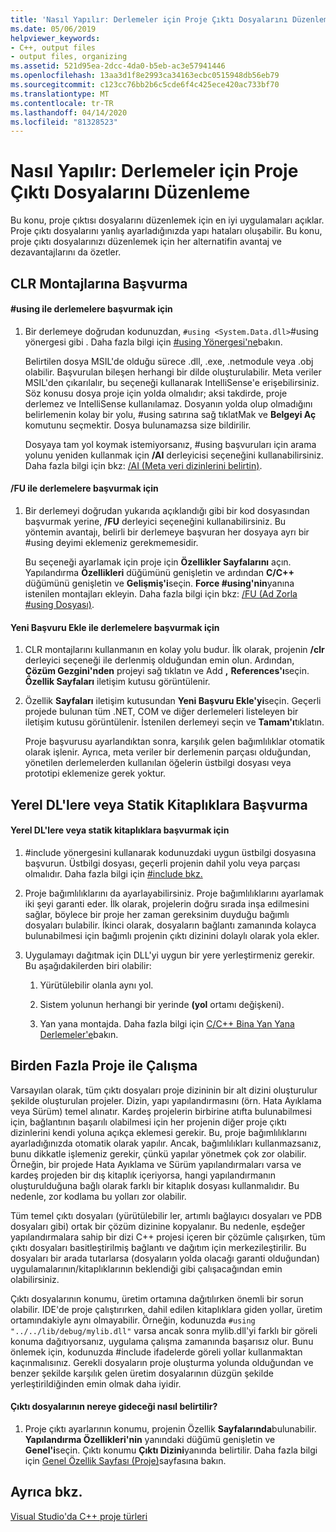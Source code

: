 ```yaml
---
title: 'Nasıl Yapılır: Derlemeler için Proje Çıktı Dosyalarını Düzenleme'
ms.date: 05/06/2019
helpviewer_keywords:
- C++, output files
- output files, organizing
ms.assetid: 521d95ea-2dcc-4da0-b5eb-ac3e57941446
ms.openlocfilehash: 13aa3d1f8e2993ca34163ecbc0515948db56eb79
ms.sourcegitcommit: c123cc76bb2b6c5cde6f4c425ece420ac733bf70
ms.translationtype: MT
ms.contentlocale: tr-TR
ms.lasthandoff: 04/14/2020
ms.locfileid: "81328523"
---
```

# <a name="how-to-organize-project-output-files-for-builds"></a>Nasıl Yapılır: Derlemeler için Proje Çıktı Dosyalarını Düzenleme

Bu konu, proje çıktısı dosyalarını düzenlemek için en iyi uygulamaları açıklar. Proje çıktı dosyalarını yanlış ayarladığınızda yapı hataları oluşabilir. Bu konu, proje çıktı dosyalarınızı düzenlemek için her alternatifin avantaj ve dezavantajlarını da özetler.

## <a name="referencing-clr-assemblies"></a>CLR Montajlarına Başvurma

#### <a name="to-reference-assemblies-with-using"></a>#using ile derlemelere başvurmak için

1. Bir derlemeye doğrudan kodunuzdan, `#using <System.Data.dll>`#using yönergesi gibi . Daha fazla bilgi için [#using Yönergesi'ne](../preprocessor/hash-using-directive-cpp.md)bakın.

   Belirtilen dosya MSIL'de olduğu sürece .dll, .exe, .netmodule veya .obj olabilir. Başvurulan bileşen herhangi bir dilde oluşturulabilir. Meta veriler MSIL'den çıkarılalır, bu seçeneği kullanarak IntelliSense'e erişebilirsiniz. Söz konusu dosya proje için yolda olmalıdır; aksi takdirde, proje derlemez ve IntelliSense kullanılamaz. Dosyanın yolda olup olmadığını belirlemenin kolay bir yolu, #using satırına sağ tıklatMak ve **Belgeyi Aç** komutunu seçmektir. Dosya bulunamazsa size bildirilir.

   Dosyaya tam yol koymak istemiyorsanız, #using başvuruları için arama yolunu yeniden kullanmak için **/AI** derleyicisi seçeneğini kullanabilirsiniz. Daha fazla bilgi için bkz: [/AI (Meta veri dizinlerini belirtin)](reference/ai-specify-metadata-directories.md).

#### <a name="to-reference-assemblies-with-fu"></a>/FU ile derlemelere başvurmak için

1. Bir derlemeyi doğrudan yukarıda açıklandığı gibi bir kod dosyasından başvurmak yerine, **/FU** derleyici seçeneğini kullanabilirsiniz. Bu yöntemin avantajı, belirli bir derlemeye başvuran her dosyaya ayrı bir #using deyimi eklemeniz gerekmemesidir.

   Bu seçeneği ayarlamak için proje için **Özellikler Sayfalarını** açın. Yapılandırma **Özellikleri** düğümünü genişletin ve ardından **C/C++** düğümünü genişletin ve **Gelişmiş'i**seçin. **Force #using'nin**yanına istenilen montajları ekleyin. Daha fazla bilgi için bkz: [/FU (Ad Zorla #using Dosyası)](reference/fu-name-forced-hash-using-file.md).

#### <a name="to-reference-assemblies-with-add-new-reference"></a>Yeni Başvuru Ekle ile derlemelere başvurmak için

1. CLR montajlarını kullanmanın en kolay yolu budur. İlk olarak, projenin **/clr** derleyici seçeneği ile derlenmiş olduğundan emin olun. Ardından, **Çözüm Gezgini'nden** projeyi sağ tıklatın ve Add **,** **References'ı**seçin. **Özellik Sayfaları** iletişim kutusu görüntülenir.

1. Özellik **Sayfaları** iletişim kutusundan **Yeni Başvuru Ekle'yi**seçin. Geçerli projede bulunan tüm .NET, COM ve diğer derlemeleri listeleyen bir iletişim kutusu görüntülenir. İstenilen derlemeyi seçin ve **Tamam'ı**tıklatın.

   Proje başvurusu ayarlandıktan sonra, karşılık gelen bağımlılıklar otomatik olarak işlenir. Ayrıca, meta veriler bir derlemenin parçası olduğundan, yönetilen derlemelerden kullanılan öğelerin üstbilgi dosyası veya prototipi eklemenize gerek yoktur.

## <a name="referencing-native-dlls-or-static-libraries"></a>Yerel DL'lere veya Statik Kitaplıklara Başvurma

#### <a name="to-reference-native-dlls-or-static-libraries"></a>Yerel DL'lere veya statik kitaplıklara başvurmak için

1. #include yönergesini kullanarak kodunuzdaki uygun üstbilgi dosyasına başvurun. Üstbilgi dosyası, geçerli projenin dahil yolu veya parçası olmalıdır. Daha fazla bilgi için [#include bkz.](../preprocessor/hash-include-directive-c-cpp.md)

1. Proje bağımlılıklarını da ayarlayabilirsiniz. Proje bağımlılıklarını ayarlamak iki şeyi garanti eder. İlk olarak, projelerin doğru sırada inşa edilmesini sağlar, böylece bir proje her zaman gereksinim duyduğu bağımlı dosyaları bulabilir. İkinci olarak, dosyaların bağlantı zamanında kolayca bulunabilmesi için bağımlı projenin çıktı dizinini dolaylı olarak yola ekler.

1. Uygulamayı dağıtmak için DLL'yi uygun bir yere yerleştirmeniz gerekir. Bu aşağıdakilerden biri olabilir:

   1. Yürütülebilir olanla aynı yol.

   1. Sistem yolunun herhangi bir yerinde **(yol** ortamı değişkeni).

   1. Yan yana montajda. Daha fazla bilgi için [C/C++ Bina Yan Yana Derlemeler'e](building-c-cpp-side-by-side-assemblies.md)bakın.

## <a name="working-with-multiple-projects"></a>Birden Fazla Proje ile Çalışma

Varsayılan olarak, tüm çıktı dosyaları proje dizininin bir alt dizini oluşturulur şekilde oluşturulan projeler. Dizin, yapı yapılandırmasını (örn. Hata Ayıklama veya Sürüm) temel alınatır. Kardeş projelerin birbirine atıfta bulunabilmesi için, bağlantının başarılı olabilmesi için her projenin diğer proje çıktı dizinlerini kendi yoluna açıkça eklemesi gerekir. Bu, proje bağımlılıklarını ayarladığınızda otomatik olarak yapılır. Ancak, bağımlılıkları kullanmazsanız, bunu dikkatle işlemeniz gerekir, çünkü yapılar yönetmek çok zor olabilir. Örneğin, bir projede Hata Ayıklama ve Sürüm yapılandırmaları varsa ve kardeş projeden bir dış kitaplık içeriyorsa, hangi yapılandırmanın oluşturulduğuna bağlı olarak farklı bir kitaplık dosyası kullanmalıdır. Bu nedenle, zor kodlama bu yolları zor olabilir.

Tüm temel çıktı dosyaları (yürütülebilir ler, artımlı bağlayıcı dosyaları ve PDB dosyaları gibi) ortak bir çözüm dizinine kopyalanır. Bu nedenle, eşdeğer yapılandırmalara sahip bir dizi C++ projesi içeren bir çözümle çalışırken, tüm çıktı dosyaları basitleştirilmiş bağlantı ve dağıtım için merkezileştirilir. Bu dosyaları bir arada tutarlarsa (dosyaların yolda olacağı garanti olduğundan) uygulamalarının/kitaplıklarının beklendiği gibi çalışacağından emin olabilirsiniz.

Çıktı dosyalarının konumu, üretim ortamına dağıtılırken önemli bir sorun olabilir. IDE'de proje çalıştırırken, dahil edilen kitaplıklara giden yollar, üretim ortamındakiyle aynı olmayabilir. Örneğin, kodunuzda `#using "../../lib/debug/mylib.dll"` varsa ancak sonra mylib.dll'yi farklı bir göreli konuma dağıtıyorsanız, uygulama çalışma zamanında başarısız olur. Bunu önlemek için, kodunuzda #include ifadelerde göreli yollar kullanmaktan kaçınmalısınız. Gerekli dosyaların proje oluşturma yolunda olduğundan ve benzer şekilde karşılık gelen üretim dosyalarının düzgün şekilde yerleştirildiğinden emin olmak daha iyidir.

#### <a name="how-to-specify-where-output-files-go"></a>Çıktı dosyalarının nereye gideceği nasıl belirtilir?

1. Proje çıktı ayarlarının konumu, projenin Özellik **Sayfalarında**bulunabilir. **Yapılandırma Özellikleri'nin** yanındaki düğümü genişletin ve **Genel'i**seçin. Çıktı konumu **Çıktı Dizini**yanında belirtilir. Daha fazla bilgi için [Genel Özellik Sayfası (Proje)](reference/general-property-page-project.md)sayfasına bakın.

## <a name="see-also"></a>Ayrıca bkz.

[Visual Studio'da C++ proje türleri](reference/visual-cpp-project-types.md)

